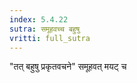 ```yaml
---
index: 5.4.22
sutra: समूहवच्च बहुषु
vritti: full_sutra
---
```


"तत् बहुषु प्रकृतवचने" समूहवत् मयट् च
